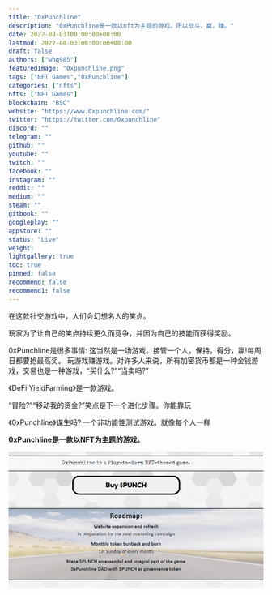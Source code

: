 ```yaml
---
title: "0xPunchline"
description: "0xPunchline是一款以nft为主题的游戏。所以战斗，赢，赚。"
date: 2022-08-03T00:00:00+08:00
lastmod: 2022-08-03T00:00:00+08:00
draft: false
authors: ["whq985"]
featuredImage: "0xpunchline.png"
tags: ["NFT Games","0xPunchline"]
categories: ["nfts"]
nfts: ["NFT Games"]
blockchain: "BSC"
website: "https://www.0xpunchline.com/"
twitter: "https://twitter.com/0xpunchline"
discord: ""
telegram: ""
github: ""
youtube: ""
twitch: ""
facebook: ""
instagram: ""
reddit: ""
medium: ""
steam: ""
gitbook: ""
googleplay: ""
appstore: ""
status: "Live"
weight: 
lightgallery: true
toc: true
pinned: false
recommend: false
recommend1: false
---
```



在这款社交游戏中，人们会幻想名人的笑点。

玩家为了让自己的笑点持续更久而竞争，并因为自己的技能而获得奖励。 

0xPunchline是很多事情: 这当然是一场游戏。接管一个人，保持，得分，赢!每周日都要抢最高奖。 玩游戏赚游戏。对许多人来说，所有加密货币都是一种金钱游戏，交易也是一种游戏，“买什么?”“当卖吗?”

《DeFi YieldFarming》是一款游戏。

“冒险?”“移动我的资金?”笑点是下一个进化步骤。你能靠玩

《0xPunchline》谋生吗? 一个非功能性测试游戏。就像每个人一样

**0xPunchline是一款以NFT为主题的游戏。**

![1](1.PNG)
